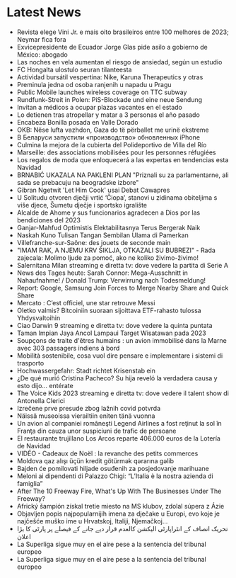 # Latest News
-  Revista elege Vini Jr. e mais oito brasileiros entre 100 melhores de 2023; Neymar fica fora
-  Exvicepresidente de Ecuador Jorge Glas pide asilo a gobierno de México: abogado
-  Las noches en vela aumentan el riesgo de ansiedad, según un estudio
-  FC Hongalta ulostulo seuran tilanteesta
-  Actividad bursátil vespertina: Nike, Karuna Therapeutics y otras
-  Preminula jedna od osoba ranjenih u napadu u Pragu
-  Public Mobile launches wireless coverage on TTC subway
-  Rundfunk-Streit in Polen: PiS-Blockade und eine neue Sendung
-  Invitan a médicos a ocupar plazas vacantes en el estado
-  Lo detienen tras atropellar y matar a 3 personas el año pasado
-  Encabeza Bonilla posada en Valle Dorado
-  OKB: Nëse lufta vazhdon, Gaza do të përballet me urinë ekstreme
-  В Беларуси запустили «производство» обновленных iPhone
-  Culmina la mejora de la cubierta del Polideportivo de Villa del Río
-  Marseille: des associations mobilisées pour les personnes réfugiées
-  Los regalos de moda que enloquecerá a las expertas en tendencias esta Navidad
-  BRNABIĆ UKAZALA NA PAKLENI PLAN &quot;Priznali su za parlamentarne, ali sada se prebacuju na beogradske izbore&quot;
-  Gibran Ngetwit 'Let Him Cook' usai Debat Cawapres
-  U Solitudu otvoren dječji vrtić ‘Čiopa‘, stanovi u zidinama obiteljima s više djece, Šumetu dječje i sportsko igralište
-  Alcalde de Ahome y sus funcionarios agradecen a Dios por las bendiciones del 2023
-  Ganjar-Mahfud Optimistis Elektabilitasnya Terus Bergerak Naik
-  Naskah Kuno Tulisan Tangan Sembilan Ulama di Pamerkan
-  Villefranche-sur-Saône: des jouets de seconde main
-  "IMAM RAK, A NJEMU KRV ŠIKLJA, OTKAZALI SU BUBREZI" - Rada zajecala: Molimo ljude za pomoć, ako ne koliko živimo-živimo!
-  Salernitana Milan streaming e diretta tv: dove vedere la partita di Serie A
-  News des Tages heute: Sarah Connor: Mega-Ausschnitt in Nahaufnahme! / Donald Trump: Verwirrung nach Todesmeldung!
-  Report: Google, Samsung Join Forces to Merge Nearby Share and Quick Share
-  Mercato : C’est officiel, une star retrouve Messi
-  Oletko valmis? Bitcoiniin suoraan sijoittava ETF-rahasto tulossa Yhdysvaltoihin
-  Ciao Darwin 9 streaming e diretta tv: dove vedere la quinta puntata
-  Taman Impian Jaya Ancol Lampaui Target Wisatawan pada 2023
-  Soupçons de traite d'êtres humains : un avion immobilisé dans la Marne avec 303 passagers indiens à bord
-  Mobilità sostenibile, cosa vuol dire pensare e implementare i sistemi di trasporto
-  Hochwassergefahr: Stadt richtet Krisenstab ein
-  ¿De qué murió Cristina Pacheco? Su hija reveló la verdadera causa y esto dijo… entérate
-  The Voice Kids 2023 streaming e diretta tv: dove vedere il talent show di Antonella Clerici
-  Izrečene prve presude zbog lažnih covid potvrda
-  Näissä museoissa vierailtiin eniten tänä vuonna
-  Un avion al companiei româneşti Legend Airlines a fost reţinut la sol în Franţa din cauza unor suspiciuni de trafic de persoane
-  El restaurante trujillano Los Arcos reparte 406.000 euros de la Lotería de Navidad
-  VIDÉO - Cadeaux de Noël : la revanche des petits commerces
-  Moldova qaz alışı üçün kredit götürmək qərarına gəlib
-  Bajden će pomilovati hiljade osuđenih za posjedovanje marihuane
-  Meloni ai dipendenti di Palazzo Chigi: “L’Italia è la nostra azienda di famiglia”
-  After The 10 Freeway Fire, What's Up With The Businesses Under The Freeway?
-  Africký šampión získal tretie miesto na MS klubov, zdolal súpera z Ázie
-  Objavljen popis najpopularnijih imena za dječake u Europi, evo koje je najčešće muško ime u Hrvatskoj, Italiji, Njemačkoj...
-  تحریک انصاف کے انٹراپارٹی الیکشن کالعدم قرار دیے جانے کے فیصلے پر پارٹی کا بڑا اعلان
-  La Superliga sigue muy en el aire pese a la sentencia del tribunal europeo
-  La Superliga sigue muy en el aire pese a la sentencia del tribunal europeo
